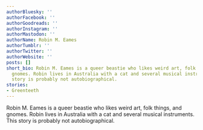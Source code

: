 ```yaml
---
authorBluesky: ''
authorFacebook: ''
authorGoodreads: ''
authorInstagram: ''
authorMastodon: ''
authorName: Robin M. Eames
authorTumblr: ''
authorTwitter: ''
authorWebsite: ''
posts: []
short_bio: Robin M. Eames is a queer beastie who likes weird art, folk things, and
  gnomes. Robin lives in Australia with a cat and several musical instruments. This
  story is probably not autobiographical.
stories:
- Greenteeth
---
```


Robin M. Eames is a queer beastie who likes weird art, folk things, and gnomes. Robin lives in Australia with a cat and several musical instruments. This story is probably not autobiographical.